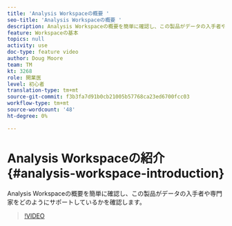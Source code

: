 ```yaml
---
title: 'Analysis Workspaceの概要 '
seo-title: 'Analysis Workspaceの概要 '
description: Analysis Workspaceの概要を簡単に確認し、この製品がデータの入手者や専門家をどのようにサポートしているかを確認します。
feature: Workspaceの基本
topics: null
activity: use
doc-type: feature video
author: Doug Moore
team: TM
kt: 3268
role: 開業医
level: 初心者
translation-type: tm+mt
source-git-commit: f3b3fa7d91b0cb21005b57768ca23ed6700fcc03
workflow-type: tm+mt
source-wordcount: '48'
ht-degree: 0%

---
```



# Analysis Workspaceの紹介{#analysis-workspace-introduction}

Analysis Workspaceの概要を簡単に確認し、この製品がデータの入手者や専門家をどのようにサポートしているかを確認します。

>[!VIDEO](https://video.tv.adobe.com/v/28165/?quality=12)
